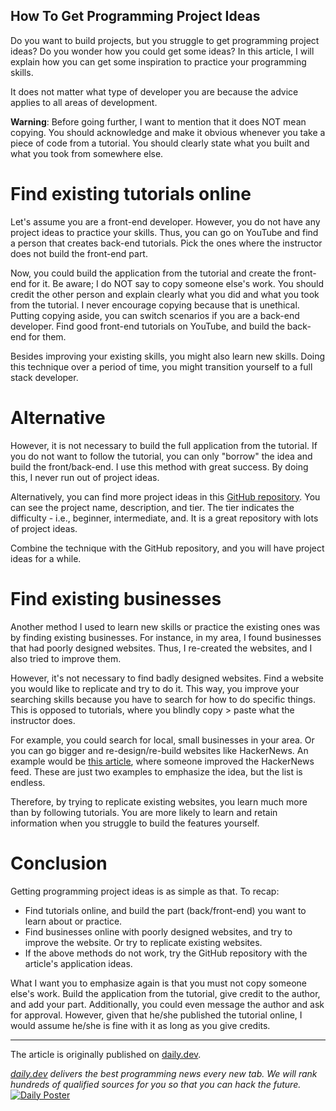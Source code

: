 ## How To Get Programming Project Ideas

Do you want to build projects, but you struggle to get programming project ideas? Do you wonder how you could get some ideas? In this article, I will explain how you can get some inspiration to practice your programming skills.

It does not matter what type of developer you are because the advice applies to all areas of development.

**Warning**: Before going further, I want to mention that it does NOT mean copying. You should acknowledge and make it obvious whenever you take a piece of code from a tutorial. You should clearly state what you built and what you took from somewhere else.

# Find existing tutorials online
Let's assume you are a front-end developer. However, you do not have any project ideas to practice your skills. Thus, you can go on YouTube and find a person that creates back-end tutorials. Pick the ones where the instructor does not build the front-end part.

Now, you could build the application from the tutorial and create the front-end for it. Be aware; I do NOT say to copy someone else's work. You should credit the other person and explain clearly what you did and what you took from the tutorial. I never encourage copying because that is unethical. Putting copying aside, you can switch scenarios if you are a back-end developer. Find good front-end tutorials on YouTube, and build the back-end for them.

Besides improving your existing skills, you might also learn new skills. Doing this technique over a period of time, you might transition yourself to a full stack developer.

# Alternative
However, it is not necessary to build the full application from the tutorial. If you do not want to follow the tutorial, you can only "borrow" the idea and build the front/back-end. I use this method with great success. By doing this, I never run out of project ideas. 

Alternatively, you can find more project ideas in this [GitHub repository](https://github.com/florinpop17/app-ideas). You can see the project name, description, and tier. The tier indicates the difficulty - i.e., beginner, intermediate, and. It is a great repository with lots of project ideas.

Combine the technique with the GitHub repository, and you will have project ideas for a while.

# Find existing businesses 
Another method I used to learn new skills or practice the existing ones was by finding existing businesses. For instance, in my area, I found businesses that had poorly designed websites. Thus, I re-created the websites, and I also tried to improve them.

However, it's not necessary to find badly designed websites. Find a website you would like to replicate and try to do it. This way, you improve your searching skills because you have to search for how to do specific things. This is opposed to tutorials, where you blindly copy > paste what the instructor does.

For example, you could search for local, small businesses in your area. Or you can go bigger and re-design/re-build websites like HackerNews. An example would be [this article](https://blog.bhanuteja.dev/how-i-gave-a-modern-look-for-hackernews-feed), where someone improved the HackerNews feed. These are just two examples to emphasize the idea, but the list is endless.

Therefore, by trying to replicate existing websites, you learn much more than by following tutorials. You are more likely to learn and retain information when you struggle to build the features yourself.

# Conclusion
Getting programming project ideas is as simple as that. To recap:
* Find tutorials online, and build the part (back/front-end) you want to learn about or practice.
* Find businesses online with poorly designed websites, and try to improve the website. Or try to replicate existing websites.
* If the above methods do not work, try the GitHub repository with the article's application ideas.

What I want you to emphasize again is that you must not copy someone else's work. Build the application from the tutorial, give credit to the author, and add your part. Additionally, you could even message the author and ask for approval. However, given that he/she published the tutorial online, I would assume he/she is fine with it as long as you give credits.

<hr/>

The article is originally published on [daily.dev](https://daily.dev/posts/how-to-get-programming-project-ideas).

_[daily.dev](https://api.daily.dev/get?r=devto) delivers the best programming news every new tab. We will rank hundreds of qualified sources for you so that you can hack the future._
[![Daily Poster](https://dev-to-uploads.s3.amazonaws.com/i/b996k4sm4efhietrzups.png)](https://api.daily.dev/get?r=devto)